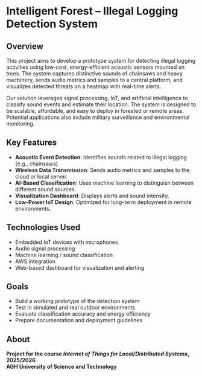 # Intelligent Forest – Illegal Logging Detection System

## Overview

This project aims to develop a prototype system for detecting illegal logging activities using low-cost, energy-efficient acoustic sensors mounted on trees. The system captures distinctive sounds of chainsaws and heavy machinery, sends audio metrics and samples to a central platform, and visualizes detected threats on a heatmap with real-time alerts.

Our solution leverages signal processing, IoT, and artificial intelligence to classify sound events and estimate their location. The system is designed to be scalable, affordable, and easy to deploy in forested or remote areas. Potential applications also include military surveillance and environmental monitoring.

## Key Features

- **Acoustic Event Detection**: Identifies sounds related to illegal logging (e.g., chainsaws).
- **Wireless Data Transmission**: Sends audio metrics and samples to the cloud or local server.
- **AI-Based Classification**: Uses machine learning to distinguish between different sound sources.
- **Visualization Dashboard**: Displays alerts and sound intensity.
- **Low-Power IoT Design**: Optimized for long-term deployment in remote environments.

## Technologies Used

- Embedded IoT devices with microphones
- Audio signal processing
- Machine learning / sound classification
- AWS integration
- Web-based dashboard for visualization and alerting

## Goals

- Build a working prototype of the detection system  
- Test in simulated and real outdoor environments  
- Evaluate classification accuracy and energy efficiency  
- Prepare documentation and deployment guidelines

## About

**Project for the course _Internet of Things for Local/Distributed Systems_, 2025/2026**  
**AGH University of Science and Technology**
